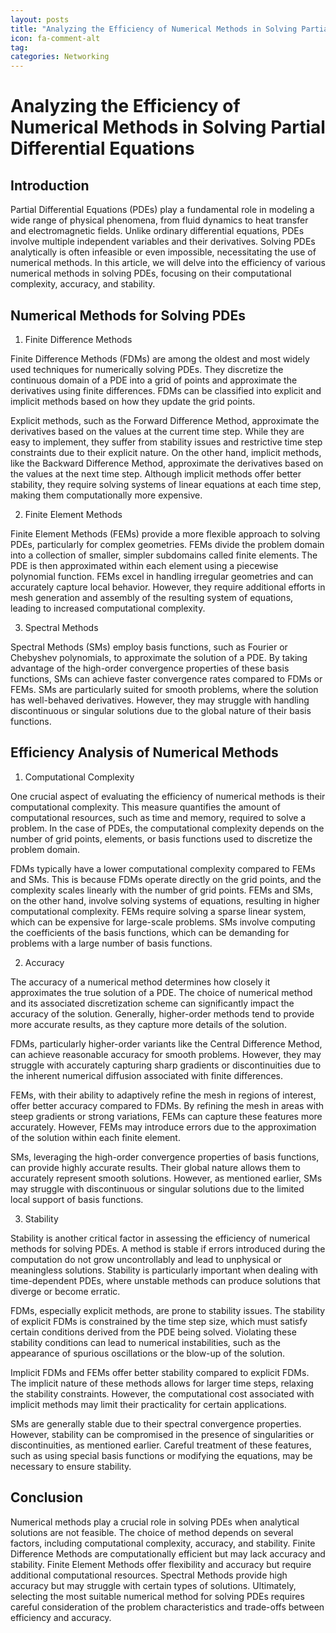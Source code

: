 ```yaml
---
layout: posts
title: "Analyzing the Efficiency of Numerical Methods in Solving Partial Differential Equations"
icon: fa-comment-alt
tag:      
categories: Networking
---
```



# Analyzing the Efficiency of Numerical Methods in Solving Partial Differential Equations

## Introduction

Partial Differential Equations (PDEs) play a fundamental role in modeling a wide range of physical phenomena, from fluid dynamics to heat transfer and electromagnetic fields. Unlike ordinary differential equations, PDEs involve multiple independent variables and their derivatives. Solving PDEs analytically is often infeasible or even impossible, necessitating the use of numerical methods. In this article, we will delve into the efficiency of various numerical methods in solving PDEs, focusing on their computational complexity, accuracy, and stability.

## Numerical Methods for Solving PDEs

1. Finite Difference Methods

Finite Difference Methods (FDMs) are among the oldest and most widely used techniques for numerically solving PDEs. They discretize the continuous domain of a PDE into a grid of points and approximate the derivatives using finite differences. FDMs can be classified into explicit and implicit methods based on how they update the grid points.

Explicit methods, such as the Forward Difference Method, approximate the derivatives based on the values at the current time step. While they are easy to implement, they suffer from stability issues and restrictive time step constraints due to their explicit nature. On the other hand, implicit methods, like the Backward Difference Method, approximate the derivatives based on the values at the next time step. Although implicit methods offer better stability, they require solving systems of linear equations at each time step, making them computationally more expensive.

2. Finite Element Methods

Finite Element Methods (FEMs) provide a more flexible approach to solving PDEs, particularly for complex geometries. FEMs divide the problem domain into a collection of smaller, simpler subdomains called finite elements. The PDE is then approximated within each element using a piecewise polynomial function. FEMs excel in handling irregular geometries and can accurately capture local behavior. However, they require additional efforts in mesh generation and assembly of the resulting system of equations, leading to increased computational complexity.

3. Spectral Methods

Spectral Methods (SMs) employ basis functions, such as Fourier or Chebyshev polynomials, to approximate the solution of a PDE. By taking advantage of the high-order convergence properties of these basis functions, SMs can achieve faster convergence rates compared to FDMs or FEMs. SMs are particularly suited for smooth problems, where the solution has well-behaved derivatives. However, they may struggle with handling discontinuous or singular solutions due to the global nature of their basis functions.

## Efficiency Analysis of Numerical Methods

1. Computational Complexity

One crucial aspect of evaluating the efficiency of numerical methods is their computational complexity. This measure quantifies the amount of computational resources, such as time and memory, required to solve a problem. In the case of PDEs, the computational complexity depends on the number of grid points, elements, or basis functions used to discretize the problem domain.

FDMs typically have a lower computational complexity compared to FEMs and SMs. This is because FDMs operate directly on the grid points, and the complexity scales linearly with the number of grid points. FEMs and SMs, on the other hand, involve solving systems of equations, resulting in higher computational complexity. FEMs require solving a sparse linear system, which can be expensive for large-scale problems. SMs involve computing the coefficients of the basis functions, which can be demanding for problems with a large number of basis functions.

2. Accuracy

The accuracy of a numerical method determines how closely it approximates the true solution of a PDE. The choice of numerical method and its associated discretization scheme can significantly impact the accuracy of the solution. Generally, higher-order methods tend to provide more accurate results, as they capture more details of the solution.

FDMs, particularly higher-order variants like the Central Difference Method, can achieve reasonable accuracy for smooth problems. However, they may struggle with accurately capturing sharp gradients or discontinuities due to the inherent numerical diffusion associated with finite differences.

FEMs, with their ability to adaptively refine the mesh in regions of interest, offer better accuracy compared to FDMs. By refining the mesh in areas with steep gradients or strong variations, FEMs can capture these features more accurately. However, FEMs may introduce errors due to the approximation of the solution within each finite element.

SMs, leveraging the high-order convergence properties of basis functions, can provide highly accurate results. Their global nature allows them to accurately represent smooth solutions. However, as mentioned earlier, SMs may struggle with discontinuous or singular solutions due to the limited local support of basis functions.

3. Stability

Stability is another critical factor in assessing the efficiency of numerical methods for solving PDEs. A method is stable if errors introduced during the computation do not grow uncontrollably and lead to unphysical or meaningless solutions. Stability is particularly important when dealing with time-dependent PDEs, where unstable methods can produce solutions that diverge or become erratic.

FDMs, especially explicit methods, are prone to stability issues. The stability of explicit FDMs is constrained by the time step size, which must satisfy certain conditions derived from the PDE being solved. Violating these stability conditions can lead to numerical instabilities, such as the appearance of spurious oscillations or the blow-up of the solution.

Implicit FDMs and FEMs offer better stability compared to explicit FDMs. The implicit nature of these methods allows for larger time steps, relaxing the stability constraints. However, the computational cost associated with implicit methods may limit their practicality for certain applications.

SMs are generally stable due to their spectral convergence properties. However, stability can be compromised in the presence of singularities or discontinuities, as mentioned earlier. Careful treatment of these features, such as using special basis functions or modifying the equations, may be necessary to ensure stability.

## Conclusion

Numerical methods play a crucial role in solving PDEs when analytical solutions are not feasible. The choice of method depends on several factors, including computational complexity, accuracy, and stability. Finite Difference Methods are computationally efficient but may lack accuracy and stability. Finite Element Methods offer flexibility and accuracy but require additional computational resources. Spectral Methods provide high accuracy but may struggle with certain types of solutions. Ultimately, selecting the most suitable numerical method for solving PDEs requires careful consideration of the problem characteristics and trade-offs between efficiency and accuracy.